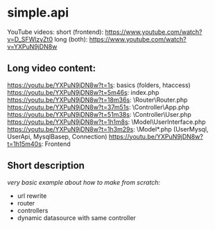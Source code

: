 # simple.api

YouTube videos: 
short (frontend): https://www.youtube.com/watch?v=D_SFWlzyZt0
long (both): https://www.youtube.com/watch?v=YXPuN9jDN8w

## Long video content:
https://youtu.be/YXPuN9jDN8w?t=1s: basics (folders, htaccess)
https://youtu.be/YXPuN9jDN8w?t=5m46s: index.php
https://youtu.be/YXPuN9jDN8w?t=18m36s: \Router\Router.php
https://youtu.be/YXPuN9jDN8w?t=37m51s: \Controller\App.php
https://youtu.be/YXPuN9jDN8w?t=51m38s: \Controller\User.php
https://youtu.be/YXPuN9jDN8w?t=1h1m8s: \Model\UserInterface.php
https://youtu.be/YXPuN9jDN8w?t=1h3m29s: \Model\*.php (UserMysql, UserApi, MysqlBasep, Connection)
https://youtu.be/YXPuN9jDN8w?t=1h15m40s: Frontend

## Short description

*very basic example about how to make from scratch:*

* url rewrite
* router
* controllers
* dynamic datasource with same controller
